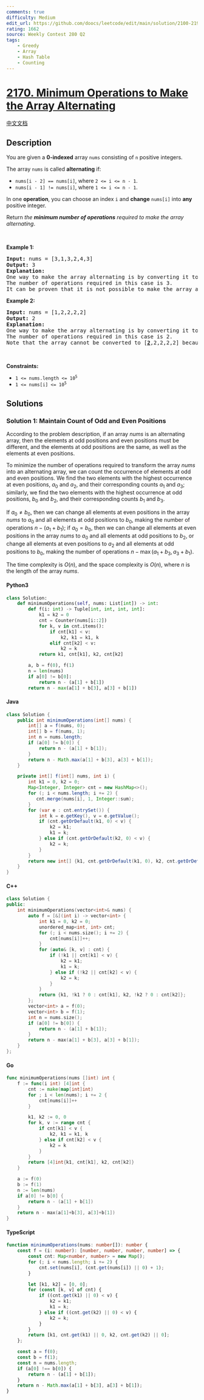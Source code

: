 ```yaml
---
comments: true
difficulty: Medium
edit_url: https://github.com/doocs/leetcode/edit/main/solution/2100-2199/2170.Minimum%20Operations%20to%20Make%20the%20Array%20Alternating/README_EN.md
rating: 1662
source: Weekly Contest 280 Q2
tags:
    - Greedy
    - Array
    - Hash Table
    - Counting
---
```


<!-- problem:start -->

# [2170. Minimum Operations to Make the Array Alternating](https://leetcode.com/problems/minimum-operations-to-make-the-array-alternating)

[中文文档](/solution/2100-2199/2170.Minimum%20Operations%20to%20Make%20the%20Array%20Alternating/README.md)

## Description

<!-- description:start -->

<p>You are given a <strong>0-indexed</strong> array <code>nums</code> consisting of <code>n</code> positive integers.</p>

<p>The array <code>nums</code> is called <strong>alternating</strong> if:</p>

<ul>
	<li><code>nums[i - 2] == nums[i]</code>, where <code>2 &lt;= i &lt;= n - 1</code>.</li>
	<li><code>nums[i - 1] != nums[i]</code>, where <code>1 &lt;= i &lt;= n - 1</code>.</li>
</ul>

<p>In one <strong>operation</strong>, you can choose an index <code>i</code> and <strong>change</strong> <code>nums[i]</code> into <strong>any</strong> positive integer.</p>

<p>Return <em>the <strong>minimum number of operations</strong> required to make the array alternating</em>.</p>

<p>&nbsp;</p>
<p><strong class="example">Example 1:</strong></p>

<pre>
<strong>Input:</strong> nums = [3,1,3,2,4,3]
<strong>Output:</strong> 3
<strong>Explanation:</strong>
One way to make the array alternating is by converting it to [3,1,3,<u><strong>1</strong></u>,<u><strong>3</strong></u>,<u><strong>1</strong></u>].
The number of operations required in this case is 3.
It can be proven that it is not possible to make the array alternating in less than 3 operations. 
</pre>

<p><strong class="example">Example 2:</strong></p>

<pre>
<strong>Input:</strong> nums = [1,2,2,2,2]
<strong>Output:</strong> 2
<strong>Explanation:</strong>
One way to make the array alternating is by converting it to [1,2,<u><strong>1</strong></u>,2,<u><strong>1</strong></u>].
The number of operations required in this case is 2.
Note that the array cannot be converted to [<u><strong>2</strong></u>,2,2,2,2] because in this case nums[0] == nums[1] which violates the conditions of an alternating array.
</pre>

<p>&nbsp;</p>
<p><strong>Constraints:</strong></p>

<ul>
	<li><code>1 &lt;= nums.length &lt;= 10<sup>5</sup></code></li>
	<li><code>1 &lt;= nums[i] &lt;= 10<sup>5</sup></code></li>
</ul>

<!-- description:end -->

## Solutions

<!-- solution:start -->

### Solution 1: Maintain Count of Odd and Even Positions

According to the problem description, if an array $\textit{nums}$ is an alternating array, then the elements at odd positions and even positions must be different, and the elements at odd positions are the same, as well as the elements at even positions.

To minimize the number of operations required to transform the array $\textit{nums}$ into an alternating array, we can count the occurrence of elements at odd and even positions. We find the two elements with the highest occurrence at even positions, $a_0$ and $a_2$, and their corresponding counts $a_1$ and $a_3$; similarly, we find the two elements with the highest occurrence at odd positions, $b_0$ and $b_2$, and their corresponding counts $b_1$ and $b_3$.

If $a_0 \neq b_0$, then we can change all elements at even positions in the array $\textit{nums}$ to $a_0$ and all elements at odd positions to $b_0$, making the number of operations $n - (a_1 + b_1)$; if $a_0 = b_0$, then we can change all elements at even positions in the array $\textit{nums}$ to $a_0$ and all elements at odd positions to $b_2$, or change all elements at even positions to $a_2$ and all elements at odd positions to $b_0$, making the number of operations $n - \max(a_1 + b_3, a_3 + b_1)$.

The time complexity is $O(n)$, and the space complexity is $O(n)$, where $n$ is the length of the array $\textit{nums}$.

<!-- tabs:start -->

#### Python3

```python
class Solution:
    def minimumOperations(self, nums: List[int]) -> int:
        def f(i: int) -> Tuple[int, int, int, int]:
            k1 = k2 = 0
            cnt = Counter(nums[i::2])
            for k, v in cnt.items():
                if cnt[k1] < v:
                    k2, k1 = k1, k
                elif cnt[k2] < v:
                    k2 = k
            return k1, cnt[k1], k2, cnt[k2]

        a, b = f(0), f(1)
        n = len(nums)
        if a[0] != b[0]:
            return n - (a[1] + b[1])
        return n - max(a[1] + b[3], a[3] + b[1])
```

#### Java

```java
class Solution {
    public int minimumOperations(int[] nums) {
        int[] a = f(nums, 0);
        int[] b = f(nums, 1);
        int n = nums.length;
        if (a[0] != b[0]) {
            return n - (a[1] + b[1]);
        }
        return n - Math.max(a[1] + b[3], a[3] + b[1]);
    }

    private int[] f(int[] nums, int i) {
        int k1 = 0, k2 = 0;
        Map<Integer, Integer> cnt = new HashMap<>();
        for (; i < nums.length; i += 2) {
           cnt.merge(nums[i], 1, Integer::sum);
        }
        for (var e : cnt.entrySet()) {
            int k = e.getKey(), v = e.getValue();
            if (cnt.getOrDefault(k1, 0) < v) {
                k2 = k1;
                k1 = k;
            } else if (cnt.getOrDefault(k2, 0) < v) {
                k2 = k;
            }
        }
        return new int[] {k1, cnt.getOrDefault(k1, 0), k2, cnt.getOrDefault(k2, 0)};
    }
}
```

#### C++

```cpp
class Solution {
public:
    int minimumOperations(vector<int>& nums) {
        auto f = [&](int i) -> vector<int> {
            int k1 = 0, k2 = 0;
            unordered_map<int, int> cnt;
            for (; i < nums.size(); i += 2) {
                cnt[nums[i]]++;
            }
            for (auto& [k, v] : cnt) {
                if (!k1 || cnt[k1] < v) {
                    k2 = k1;
                    k1 = k;
                } else if (!k2 || cnt[k2] < v) {
                    k2 = k;
                }
            }
            return {k1, !k1 ? 0 : cnt[k1], k2, !k2 ? 0 : cnt[k2]};
        };
        vector<int> a = f(0);
        vector<int> b = f(1);
        int n = nums.size();
        if (a[0] != b[0]) {
            return n - (a[1] + b[1]);
        }
        return n - max(a[1] + b[3], a[3] + b[1]);
    }
};
```

#### Go

```go
func minimumOperations(nums []int) int {
	f := func(i int) [4]int {
		cnt := make(map[int]int)
		for ; i < len(nums); i += 2 {
			cnt[nums[i]]++
		}

		k1, k2 := 0, 0
		for k, v := range cnt {
			if cnt[k1] < v {
				k2, k1 = k1, k
			} else if cnt[k2] < v {
				k2 = k
			}
		}
		return [4]int{k1, cnt[k1], k2, cnt[k2]}
	}

	a := f(0)
	b := f(1)
	n := len(nums)
	if a[0] != b[0] {
		return n - (a[1] + b[1])
	}
	return n - max(a[1]+b[3], a[3]+b[1])
}
```

#### TypeScript

```ts
function minimumOperations(nums: number[]): number {
    const f = (i: number): [number, number, number, number] => {
        const cnt: Map<number, number> = new Map();
        for (; i < nums.length; i += 2) {
            cnt.set(nums[i], (cnt.get(nums[i]) || 0) + 1);
        }

        let [k1, k2] = [0, 0];
        for (const [k, v] of cnt) {
            if ((cnt.get(k1) || 0) < v) {
                k2 = k1;
                k1 = k;
            } else if ((cnt.get(k2) || 0) < v) {
                k2 = k;
            }
        }
        return [k1, cnt.get(k1) || 0, k2, cnt.get(k2) || 0];
    };

    const a = f(0);
    const b = f(1);
    const n = nums.length;
    if (a[0] !== b[0]) {
        return n - (a[1] + b[1]);
    }
    return n - Math.max(a[1] + b[3], a[3] + b[1]);
}
```

<!-- tabs:end -->

<!-- solution:end -->

<!-- problem:end -->
